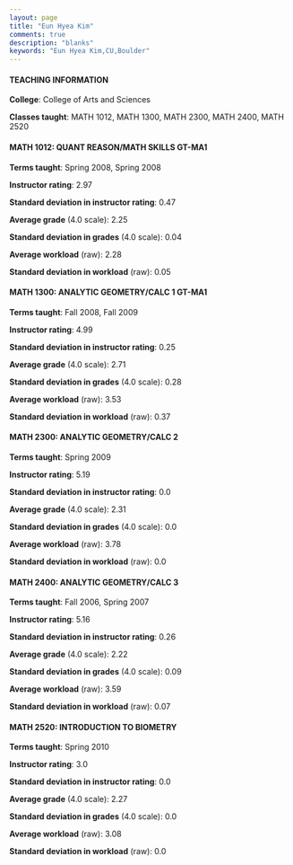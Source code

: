```yaml
---
layout: page
title: "Eun Hyea Kim" 
comments: true
description: "blanks"
keywords: "Eun Hyea Kim,CU,Boulder"
---
```

<head>
<script src="https://ajax.googleapis.com/ajax/libs/jquery/2.1.3/jquery.min.js"></script>
<script src="https://dl.dropboxusercontent.com/s/pc42nxpaw1ea4o9/highcharts.js?dl=0"></script>
<!-- <script src="../assets/js/highcharts.js"></script> -->
<style type="text/css">@font-face {
	font-family: "Bebas Neue";
	src: url(https://www.filehosting.org/file/details/544349/BebasNeue Regular.otf) format("opentype");
	}
	h1.Bebas { 
		font-family: "Bebas Neue", Verdana, Tahoma;
	}
</style>
</head>
	   
#### TEACHING INFORMATION

**College**: College of Arts and Sciences

**Classes taught**: MATH 1012, MATH 1300, MATH 2300, MATH 2400, MATH 2520

#### MATH 1012: QUANT REASON/MATH SKILLS GT-MA1

**Terms taught**: Spring 2008, Spring 2008

**Instructor rating**: 2.97

**Standard deviation in instructor rating**: 0.47

**Average grade** (4.0 scale): 2.25

**Standard deviation in grades** (4.0 scale): 0.04

**Average workload** (raw): 2.28

**Standard deviation in workload** (raw): 0.05

#### MATH 1300: ANALYTIC GEOMETRY/CALC 1 GT-MA1

**Terms taught**: Fall 2008, Fall 2009

**Instructor rating**: 4.99

**Standard deviation in instructor rating**: 0.25

**Average grade** (4.0 scale): 2.71

**Standard deviation in grades** (4.0 scale): 0.28

**Average workload** (raw): 3.53

**Standard deviation in workload** (raw): 0.37

#### MATH 2300: ANALYTIC GEOMETRY/CALC 2

**Terms taught**: Spring 2009

**Instructor rating**: 5.19

**Standard deviation in instructor rating**: 0.0

**Average grade** (4.0 scale): 2.31

**Standard deviation in grades** (4.0 scale): 0.0

**Average workload** (raw): 3.78

**Standard deviation in workload** (raw): 0.0

#### MATH 2400: ANALYTIC GEOMETRY/CALC 3

**Terms taught**: Fall 2006, Spring 2007

**Instructor rating**: 5.16

**Standard deviation in instructor rating**: 0.26

**Average grade** (4.0 scale): 2.22

**Standard deviation in grades** (4.0 scale): 0.09

**Average workload** (raw): 3.59

**Standard deviation in workload** (raw): 0.07

#### MATH 2520: INTRODUCTION TO BIOMETRY

**Terms taught**: Spring 2010

**Instructor rating**: 3.0

**Standard deviation in instructor rating**: 0.0

**Average grade** (4.0 scale): 2.27

**Standard deviation in grades** (4.0 scale): 0.0

**Average workload** (raw): 3.08

**Standard deviation in workload** (raw): 0.0

